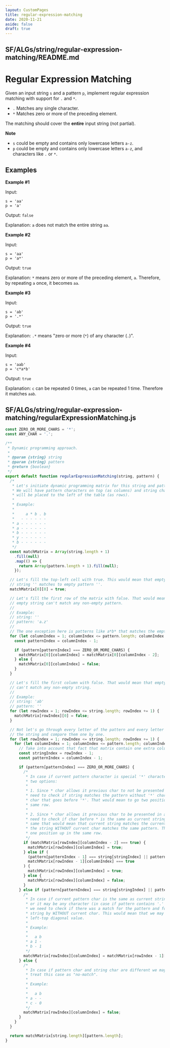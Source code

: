 ```yaml
---
layout: CustomPages
title: regular-expression-matching
date: 2020-11-21
aside: false
draft: true
---
```


## SF/ALGs/string/regular-expression-matching/README.md

# Regular Expression Matching

Given an input string `s` and a pattern `p`, implement regular
expression matching with support for `.` and `*`.

- `.` Matches any single character.
- `*` Matches zero or more of the preceding element.

The matching should cover the **entire** input string (not partial).

**Note**

- `s` could be empty and contains only lowercase letters `a-z`.
- `p` could be empty and contains only lowercase letters `a-z`, and characters like `.` or `*`.

## Examples

**Example #1**

Input:

```
s = 'aa'
p = 'a'
```

Output: `false`

Explanation: `a` does not match the entire string `aa`.

**Example #2**

Input:

```
s = 'aa'
p = 'a*'
```

Output: `true`

Explanation: `*` means zero or more of the preceding element, `a`.
Therefore, by repeating `a` once, it becomes `aa`.

**Example #3**

Input:

```
s = 'ab'
p = '.*'
```

Output: `true`

Explanation: `.*` means "zero or more (`*`) of any character (`.`)".

**Example #4**

Input:

```
s = 'aab'
p = 'c*a*b'
```

Output: `true`

Explanation: `c` can be repeated 0 times, `a` can be repeated
1 time. Therefore it matches `aab`.

## SF/ALGs/string/regular-expression-matching/regularExpressionMatching.js

```js
const ZERO_OR_MORE_CHARS = '*';
const ANY_CHAR = '.';

/**
 * Dynamic programming approach.
 *
 * @param {string} string
 * @param {string} pattern
 * @return {boolean}
 */
export default function regularExpressionMatching(string, pattern) {
  /*
   * Let's initiate dynamic programming matrix for this string and pattern.
   * We will have pattern characters on top (as columns) and string characters
   * will be placed to the left of the table (as rows).
   *
   * Example:
   *
   *     a * b . b
   *   - - - - - -
   * a - - - - - -
   * a - - - - - -
   * b - - - - - -
   * y - - - - - -
   * b - - - - - -
   */
  const matchMatrix = Array(string.length + 1)
    .fill(null)
    .map(() => {
      return Array(pattern.length + 1).fill(null);
    });

  // Let's fill the top-left cell with true. This would mean that empty
  // string '' matches to empty pattern ''.
  matchMatrix[0][0] = true;

  // Let's fill the first row of the matrix with false. That would mean that
  // empty string can't match any non-empty pattern.
  //
  // Example:
  // string: ''
  // pattern: 'a.z'
  //
  // The one exception here is patterns like a*b* that matches the empty string.
  for (let columnIndex = 1; columnIndex <= pattern.length; columnIndex += 1) {
    const patternIndex = columnIndex - 1;

    if (pattern[patternIndex] === ZERO_OR_MORE_CHARS) {
      matchMatrix[0][columnIndex] = matchMatrix[0][columnIndex - 2];
    } else {
      matchMatrix[0][columnIndex] = false;
    }
  }

  // Let's fill the first column with false. That would mean that empty pattern
  // can't match any non-empty string.
  //
  // Example:
  // string: 'ab'
  // pattern: ''
  for (let rowIndex = 1; rowIndex <= string.length; rowIndex += 1) {
    matchMatrix[rowIndex][0] = false;
  }

  // Not let's go through every letter of the pattern and every letter of
  // the string and compare them one by one.
  for (let rowIndex = 1; rowIndex <= string.length; rowIndex += 1) {
    for (let columnIndex = 1; columnIndex <= pattern.length; columnIndex += 1) {
      // Take into account that fact that matrix contain one extra column and row.
      const stringIndex = rowIndex - 1;
      const patternIndex = columnIndex - 1;

      if (pattern[patternIndex] === ZERO_OR_MORE_CHARS) {
        /*
         * In case if current pattern character is special '*' character we have
         * two options:
         *
         * 1. Since * char allows it previous char to not be presented in a string we
         * need to check if string matches the pattern without '*' char and without the
         * char that goes before '*'. That would mean to go two positions left on the
         * same row.
         *
         * 2. Since * char allows it previous char to be presented in a string many times we
         * need to check if char before * is the same as current string char. If they are the
         * same that would mean that current string matches the current pattern in case if
         * the string WITHOUT current char matches the same pattern. This would mean to go
         * one position up in the same row.
         */
        if (matchMatrix[rowIndex][columnIndex - 2] === true) {
          matchMatrix[rowIndex][columnIndex] = true;
        } else if (
          (pattern[patternIndex - 1] === string[stringIndex] || pattern[patternIndex - 1] === ANY_CHAR) &&
          matchMatrix[rowIndex - 1][columnIndex] === true
        ) {
          matchMatrix[rowIndex][columnIndex] = true;
        } else {
          matchMatrix[rowIndex][columnIndex] = false;
        }
      } else if (pattern[patternIndex] === string[stringIndex] || pattern[patternIndex] === ANY_CHAR) {
        /*
         * In case if current pattern char is the same as current string char
         * or it may be any character (in case if pattern contains '.' char)
         * we need to check if there was a match for the pattern and for the
         * string by WITHOUT current char. This would mean that we may copy
         * left-top diagonal value.
         *
         * Example:
         *
         *   a b
         * a 1 -
         * b - 1
         */
        matchMatrix[rowIndex][columnIndex] = matchMatrix[rowIndex - 1][columnIndex - 1];
      } else {
        /*
         * In case if pattern char and string char are different we may
         * treat this case as "no-match".
         *
         * Example:
         *
         *   a b
         * a - -
         * c - 0
         */
        matchMatrix[rowIndex][columnIndex] = false;
      }
    }
  }

  return matchMatrix[string.length][pattern.length];
}
```
